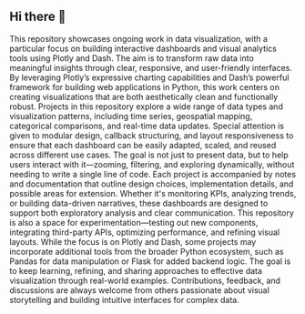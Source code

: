 ## Hi there 👋

This repository showcases ongoing work in data visualization, with a particular focus on building interactive dashboards and visual analytics tools using Plotly and Dash. The aim is to transform raw data into meaningful insights through clear, responsive, and user-friendly interfaces. By leveraging Plotly’s expressive charting capabilities and Dash’s powerful framework for building web applications in Python, this work centers on creating visualizations that are both aesthetically clean and functionally robust. Projects in this repository explore a wide range of data types and visualization patterns, including time series, geospatial mapping, categorical comparisons, and real-time data updates. Special attention is given to modular design, callback structuring, and layout responsiveness to ensure that each dashboard can be easily adapted, scaled, and reused across different use cases. The goal is not just to present data, but to help users interact with it—zooming, filtering, and exploring dynamically, without needing to write a single line of code. Each project is accompanied by notes and documentation that outline design choices, implementation details, and possible areas for extension. Whether it's monitoring KPIs, analyzing trends, or building data-driven narratives, these dashboards are designed to support both exploratory analysis and clear communication. This repository is also a space for experimentation—testing out new components, integrating third-party APIs, optimizing performance, and refining visual layouts. While the focus is on Plotly and Dash, some projects may incorporate additional tools from the broader Python ecosystem, such as Pandas for data manipulation or Flask for added backend logic. The goal is to keep learning, refining, and sharing approaches to effective data visualization through real-world examples. Contributions, feedback, and discussions are always welcome from others passionate about visual storytelling and building intuitive interfaces for complex data.
